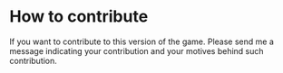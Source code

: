 # How to contribute

If you want to contribute to this version of the game. Please send me a message indicating your contribution and your motives behind such contribution.